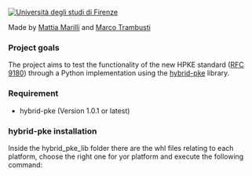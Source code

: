 [![Università degli studi di Firenze](https://i.imgur.com/1NmBfH0.png)](https://ingegneria.unifi.it)

Made by [Mattia Marilli](https://github.com/mattiamarilli) and [Marco Trambusti](https://github.com/MarcoTrambusti)

### Project goals
The project aims to test the functionality of the new HPKE standard ([RFC 9180](https://datatracker.ietf.org/doc/rfc9180/)) through a Python implementation using the [hybrid-pke](https://github.com/capeprivacy/hybrid-pke) library.

### Requirement
 - hybrid-pke (Version 1.0.1 or latest)
 
### hybrid-pke installation

Inside the hybrid_pke_lib folder there are the whl files relating to each platform, choose the right one for yor platform and execute the following command:


